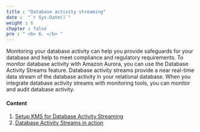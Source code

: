 ```yaml
---
title : "Database activity streaming"
date :  "`r Sys.Date()`" 
weight : 6 
chapter : false
pre : " <b> 6. </b> "
---
```

Monitoring your database activity can help you provide safeguards for your database and help to meet compliance and regulatory requirements. To monitor database activity with Amazon Aurora, you can use the Database Activity Streams feature. Database activity streams provide a near real-time data stream of the database activity in your relational database. When you integrate database activity streams with monitoring tools, you can monitor and audit database activity.

#### Content
 1. [Setup KMS for Database Activity Streaming](6-1-setupkmsfordatabaseactivitystreamsinaction/)
 2. [Database Activity Streams in action](6-2-dbactivitystreamsinaction/)

